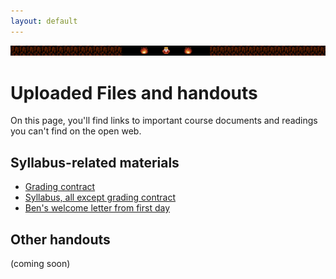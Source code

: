 ```yaml
---
layout: default
---
```


<img src="assets/img/dangerous-to-go-alone-wide.jpg" class="banner" alt="banner: It's dangerous to go alone. Take this!" title="image modified from still of *The Legend of Zelda* by Shigeru Miyamoto and Nintendo."/>


# Uploaded Files and handouts

On this page, you'll find links to important course documents and readings you can't find on the open web.

## Syllabus-related materials

* [Grading contract](https://github.com/benmiller314/cdm2019fall/blob/gh-pages/uploads/miller-2019spring-composingdigitalmedia-gradingcontract.docx)
* [Syllabus, all except grading contract](https://github.com/benmiller314/cdm2019fall/blob/gh-pages/uploads/miller-2019spring-composingdigitalmedia-syllabus-except-grading-contract.docx)
* [Ben's welcome letter from first day](https://github.com/benmiller314/cdm2019fall/blob/gh-pages/first-day-letter.md)

## Other handouts
(coming soon)

